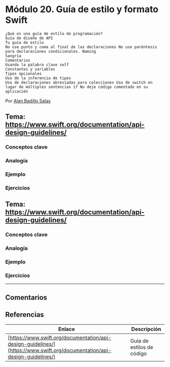 # Módulo 20. Guía de estilo y formato Swift

    ¿Qué es una guía de estilo de programación?
    Guía de diseño de API
    Tu guía de estilo
    No use punto y coma al final de las declaraciones No use paréntesis para declaraciones condicionales. Naming
    Sangría
    Comentarios
    Usando la palabra clave self
    Constantes y variables
    Tipos opcionales
    Uso de la inferencia de tipos
    Uso de declaraciones abreviadas para colecciones Uso de switch en lugar de múltiples sentencias if No deje código comentado en su aplicación


Por [Alan Badillo Salas](https://www.nomadacode.com)

## Tema: https://www.swift.org/documentation/api-design-guidelines/

### Conceptos clave

### Analogía

### Ejemplo

### Ejercicios

## Tema: https://www.swift.org/documentation/api-design-guidelines/

### Conceptos clave

### Analogía

### Ejemplo

### Ejercicios

---

## Comentarios

## Referencias

Enlace | Descripción
--- | ---
[https://www.swift.org/documentation/api-design-guidelines/](https://www.swift.org/documentation/api-design-guidelines/) | Guía de estilos de código
